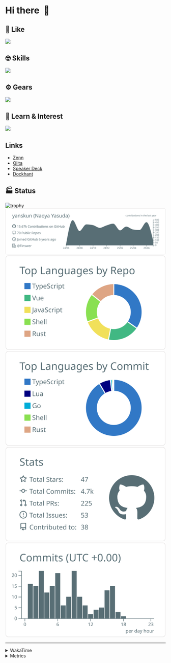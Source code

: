 # Hi there&nbsp; :wave:

## 💌 Like
<img src="https://go-skill-icons.vercel.app/api/icons?i=github" />

## 🤓 Skills
<img src="https://go-skill-icons.vercel.app/api/icons?i=js,ts,vue,nuxtjs,react,nextjs,go,lua,git" />

## ⚙️ Gears
<img src="https://go-skill-icons.vercel.app/api/icons?i=neovim,vscode,githubcopilot,alacritty,tmux" />

## 📖 Learn & Interest
<img src="https://go-skill-icons.vercel.app/api/icons?i=rust,deno,css,zig,playwright,githubactions,storybook,netlify,eslint" />

## Links
- [Zenn](https://zenn.dev/yanskun)
- [Qiita](https://qiita.com/yanskun)
- [Speaker Deck](https://speakerdeck.com/yanskun)
- [Dockhant](https://www.dockhunt.com/users/yanskun)

<!-- https://github.com/ryo-ma/github-profile-trophy -->

## 🏭 Status

<img src="https://github-profile-trophy.vercel.app/?username=yanskun&theme=onedark&row=1" alt="trophy">

<!-- https://github.com/vn7n24fzkq/github-profile-summary-cards -->
<picture>
  <source media="(prefers-color-scheme: dark)" srcset="https://raw.githubusercontent.com/yanskun/yanskun/master/profile-summary-card-output/nord_dark/0-profile-details.svg">
 <img src="https://raw.githubusercontent.com/yanskun/yanskun/master/profile-summary-card-output/default/0-profile-details.svg">
</picture>
<br>
<picture>
  <source media="(prefers-color-scheme: dark)" srcset="https://raw.githubusercontent.com/yanskun/yanskun/master/profile-summary-card-output/nord_dark/1-repos-per-language.svg">
 <img src="https://raw.githubusercontent.com/yanskun/yanskun/master/profile-summary-card-output/default/1-repos-per-language.svg">
</picture>
<picture>
  <source media="(prefers-color-scheme: dark)" srcset="https://raw.githubusercontent.com/yanskun/yanskun/master/profile-summary-card-output/nord_dark/2-most-commit-language.svg">
 <img src="https://raw.githubusercontent.com/yanskun/yanskun/master/profile-summary-card-output/default/2-most-commit-language.svg">
</picture>
<br>
<picture>
  <source media="(prefers-color-scheme: dark)" srcset="https://raw.githubusercontent.com/yanskun/yanskun/master/profile-summary-card-output/nord_dark/3-stats.svg">
 <img src="https://raw.githubusercontent.com/yanskun/yanskun/master/profile-summary-card-output/default/3-stats.svg">
</picture>
<picture>
  <source media="(prefers-color-scheme: dark)" srcset="https://raw.githubusercontent.com/yanskun/yanskun/master/profile-summary-card-output/nord_dark/4-productive-time.svg">
 <img src="https://raw.githubusercontent.com/yanskun/yanskun/master/profile-summary-card-output/default/4-productive-time.svg">
</picture>

---

<details>
  <summary>WakaTime</summary>
<!--START_SECTION:waka-->
![Code Time](http://img.shields.io/badge/Code%20Time-2%2C336%20hrs%2059%20mins-blue)

**🐱 My GitHub Data** 

> 📦 149.0 kB Used in GitHub's Storage 
 > 
> 🏆 2,262 Contributions in the Year 2025
 > 
> 💼 Opted to Hire
 > 
> 📜 131 Public Repositories 
 > 
> 🔑 6 Private Repositories 
 > 
**I'm an Early 🐤** 

```text
🌞 Morning                30408 commits       ████░░░░░░░░░░░░░░░░░░░░░   16.12 % 
🌆 Daytime                115933 commits      ███████████████░░░░░░░░░░   61.45 % 
🌃 Evening                38558 commits       █████░░░░░░░░░░░░░░░░░░░░   20.44 % 
🌙 Night                  3778 commits        ░░░░░░░░░░░░░░░░░░░░░░░░░   02.00 % 
```
📅 **I'm Most Productive on Tuesday** 

```text
Monday                   29955 commits       ████░░░░░░░░░░░░░░░░░░░░░   15.88 % 
Tuesday                  41920 commits       ██████░░░░░░░░░░░░░░░░░░░   22.22 % 
Wednesday                39974 commits       █████░░░░░░░░░░░░░░░░░░░░   21.19 % 
Thursday                 36029 commits       █████░░░░░░░░░░░░░░░░░░░░   19.10 % 
Friday                   34306 commits       █████░░░░░░░░░░░░░░░░░░░░   18.18 % 
Saturday                 2178 commits        ░░░░░░░░░░░░░░░░░░░░░░░░░   01.15 % 
Sunday                   4315 commits        █░░░░░░░░░░░░░░░░░░░░░░░░   02.29 % 
```


📊 **This Week I Spent My Time On** 

```text
🕑︎ Time Zone: Asia/Tokyo

💬 Programming Languages: 
TypeScript               21 hrs 1 min        ███████████████░░░░░░░░░░   59.07 % 
Go                       5 hrs 58 mins       ████░░░░░░░░░░░░░░░░░░░░░   16.81 % 
JSON                     2 hrs 50 mins       ██░░░░░░░░░░░░░░░░░░░░░░░   08.01 % 
Markdown                 1 hr 40 mins        █░░░░░░░░░░░░░░░░░░░░░░░░   04.69 % 
Other                    1 hr 15 mins        █░░░░░░░░░░░░░░░░░░░░░░░░   03.53 % 

🔥 Editors: 
Neovim                   31 hrs 40 mins      ██████████████████████░░░   89.01 % 
VS Code                  3 hrs 54 mins       ███░░░░░░░░░░░░░░░░░░░░░░   10.99 % 

💻 Operating System: 
Mac                      35 hrs 35 mins      █████████████████████████   100.00 % 
```


 Last Updated on 04/07/2025 05:32:03 UTC
<!--END_SECTION:waka-->
</details>

<details>
  <summary>Metrics</summary>
  <img src="https://github.com/yanskun/yanskun/blob/main/github-metrics.svg" alt="Metrics">
</details>
